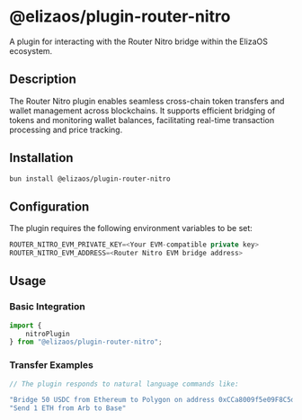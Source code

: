# @elizaos/plugin-router-nitro

A plugin for interacting with the Router Nitro bridge within the ElizaOS ecosystem.

## Description

The Router Nitro plugin enables seamless cross-chain token transfers and wallet management across blockchains. It supports efficient bridging of tokens and monitoring wallet balances, facilitating real-time transaction processing and price tracking.

## Installation

```bash
bun install @elizaos/plugin-router-nitro
```

## Configuration

The plugin requires the following environment variables to be set:

```typescript
ROUTER_NITRO_EVM_PRIVATE_KEY=<Your EVM-compatible private key>
ROUTER_NITRO_EVM_ADDRESS=<Router Nitro EVM bridge address>
```

## Usage

### Basic Integration

```typescript
import {
    nitroPlugin
} from "@elizaos/plugin-router-nitro";
```

### Transfer Examples

```typescript
// The plugin responds to natural language commands like:

"Bridge 50 USDC from Ethereum to Polygon on address 0xCCa8009f5e09F8C5dB63cb0031052F9CB635Af62";
"Send 1 ETH from Arb to Base"
```
